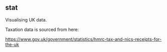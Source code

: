 stat
----

Visualising UK data.

Taxation data is sourced from here:

https://www.gov.uk/government/statistics/hmrc-tax-and-nics-receipts-for-the-uk
